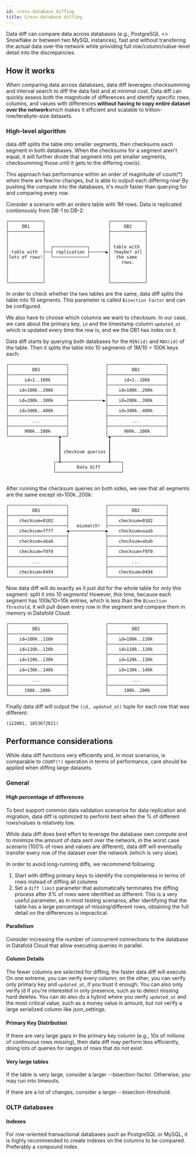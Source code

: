 ```yaml
---
id: cross-database_diffing
title: Cross-database diffing
---
```


Data diff can compare data across databases (e.g., PostgreSQL \<\> Snowflake or between two MySQL instances), fast and without transfering the actual data over the network while providing full row/column/value-level detail into the discrepancies.

## How it works

When comparing data across databases, data diff leverages checksumming and interval search to diff the data fast and at minimal cost. Data diff can quickly assess both the magnitude of differences and identify specific rows, columns, and values with differences **without having to copy entire dataset over the network**which makes it efficient and scalable to trillion-row/terabyte-size datasets.


### High-level algorithm


data diff splits the table into smaller segments, then checksums each segment in both databases. When the checksums for a segment aren't equal, it will further divide that segment into yet smaller segments, checksumming those until it gets to the differing row(s).

This approach has performance within an order of magnitude of count(\*) when there are few/no changes, but is able to output each differing row! By pushing the compute into the databases, it's much faster than querying for and comparing every row.


Consider a scenario with an orders table with 1M rows. Data is replicated contionously from DB-1 to DB-2:



```
┌─────────────┐                        ┌─────────────┐
│     DB1     │                        │     DB2     │
├─────────────┤                        ├─────────────┤
│             │                        │             │
│             │                        │             │
│             │  ┌─────────────┐       │ table with  │
│ table with  ├──┤ replication ├──────▶│ ?maybe? all │
│lots of rows!│  └─────────────┘       │  the same   │
│             │                        │    rows.    │
│             │                        │             │
│             │                        │             │
│             │                        │             │
└─────────────┘                        └─────────────┘
```

In order to check whether the two tables are the same, data diff splits the table into 10 segments. This parameter is called `Bisection Factor` and can be configured.

We also have to choose which columns we want to checksum. In our case, we care about the primary key, `id` and the timestamp column `updated_at` which is updated every time the row is, and we the DB1 has index on it.

Data diff starts by querying both databases for the `MIN(id)` and `MAX(id)` of the table. Then it splits the table into 10 segments of 1M/10 = 100K keys each:

```
┌──────────────────────┐              ┌──────────────────────┐
│         DB1		   │              │         DB2          │
├──────────────────────┤              ├──────────────────────┤
│      id=1..100k      │              │      id=1..100k      │
├──────────────────────┤              ├──────────────────────┤
│    id=100k..200k     │              │    id=100k..200k     │
├──────────────────────┤              ├──────────────────────┤
│    id=200k..300k     ├─────────────▶│    id=200k..300k     │
├──────────────────────┤              ├──────────────────────┤
│    id=300k..400k     │              │    id=300k..400k     │
├──────────────────────┤              ├──────────────────────┤
│         ...          │              │         ...          │
├──────────────────────┤              ├──────────────────────┤
│      900k..100k      │              │      900k..100k      │
└───────────────────▲──┘              └▲─────────────────────┘
                    ┃                  ┃
                    ┃                  ┃
                    ┃ checksum queries ┃
                    ┃                  ┃
                  ┌─┻──────────────────┻────┐
                  │        Data diff        │
                  └─────────────────────────┘


```

After running the checksum queries on both sides, we see that all segments are the same except id=100k..200k:


```
┌──────────────────────┐              ┌──────────────────────┐
│         DB1          │              │         DB2          │
├──────────────────────┤              ├──────────────────────┤
│    checksum=0102     │              │    checksum=0102     │
├──────────────────────┤   mismatch!  ├──────────────────────┤
│    checksum=ffff     ◀──────────────▶    checksum=aaab     │
├──────────────────────┤              ├──────────────────────┤
│    checksum=abab     │              │    checksum=abab     │
├──────────────────────┤              ├──────────────────────┤
│    checksum=f0f0     │              │    checksum=f0f0     │
├──────────────────────┤              ├──────────────────────┤
│         ...          │              │         ...          │
├──────────────────────┤              ├──────────────────────┤
│    checksum=9494     │              │    checksum=9494     │
└──────────────────────┘              └──────────────────────┘
```

Now data diff will do exactly as it just did for the whole table for only this segment: split it into 10 segments!
However, this time, because each segment has 100k/10=10k entries, which is less than the `Bisection Threshold`, it will pull down every row in the segment and compare them in memory in Datafold Cloud:
```
┌──────────────────────┐              ┌──────────────────────┐
│         DB1          │              │         DB2          │
├──────────────────────┤              ├──────────────────────┤
│    id=100k..110k     │              │    id=100k..110k     │
├──────────────────────┤              ├──────────────────────┤
│    id=110k..120k     │              │    id=110k..120k     │
├──────────────────────┤              ├──────────────────────┤
│    id=120k..130k     │              │    id=120k..130k     │
├──────────────────────┤              ├──────────────────────┤
│    id=130k..140k     │              │    id=130k..140k     │
├──────────────────────┤              ├──────────────────────┤
│         ...          │              │         ...          │
├──────────────────────┤              ├──────────────────────┤
│      190k..200k      │              │      190k..200k      │
└──────────────────────┘              └──────────────────────┘
```

Finally data diff will output the `(id, updated_at)` tuple for each row that was different:


```
(122001, 1653672821)
```


<!-- TODO: ## Interpreting data diffs -->

## Performance considerations

While data diff functions very efficiently and, in most scenarios, is comparable to `COUNT(*)` operation in terms of performance, care should be applied when diffing large datasets.

### General


#### High percentage of differences


To best support common data validation scenarios for data replication and migration, data diff is optimized to perform best when the % of different rows/values is relatively low.

While data diff does best effort to leverage the database own compute and to minimize the amount of data sent over the network, in the worst case scenario (100% of rows and values are different), data diff will eventually transfer every row of the dataset over the network (which is very slow).

In order to avoid long-running diffs, we recommend following:

1. Start with diffing primary keys to identify the completeness in terms of rows instead of diffing all columns
2. Set a `diff limit` parameter that automatically terminates the diffing process after X% of rows were identified as different. This is a very useful parameter, as in most testing scenarios, after identifying that the table has a large percentage of missing/different rows, obtaining the full detail on the differences is impractical.



#### Parallelism

Consider increasing the number of concurrent connections to the database in Datafold Cloud that allow executing queries in parallel.

#### Column Details

The fewer columns are selected for diffing, the faster data diff will execute. On one extreme, you can verify every column; on the other, you can verify only primary key and `updated_at`, if you trust it enough. You can also only verify id if you're interested in only presence, such as to detect missing hard deletes. You can do also do a hybrid where you verify `updated_at` and the most critical value, such as a money value in amount, but not verify a large serialized column like json_settings.

#### Primary Key Distribution

If there are very large gaps in the primary key column (e.g., 10s of millions of continuous rows missing), then data diff may perform less efficiently, doing lots of queries for ranges of rows that do not exist.


#### Very large tables
If the table is very large, consider a larger --bisection-factor. Otherwise, you may run into timeouts.

If there are a lot of changes, consider a larger --bisection-threshold.


### OLTP databases

#### Indexes

For row-oriented transactional databases such as PostgreSQL or MySQL, it is highly recommended to create indexes on the columns to be compared. Preferably a compound index. 
